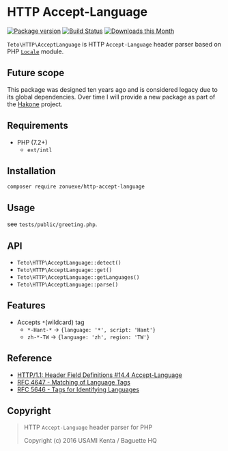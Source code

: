 HTTP Accept-Language
====================

[![Package version](http://img.shields.io/packagist/v/zonuexe/http-accept-language.svg?style=flat)](https://packagist.org/packages/zonuexe/http-accept-language)
[![Build Status](https://github.com/BaguettePHP/http-accept-language/actions/workflows/test.yml/badge.svg?branch=master)](https://github.com/BaguettePHP/http-accept-language/actions)
[![Downloads this Month](https://img.shields.io/packagist/dm/zonuexe/http-accept-language.svg)](https://packagist.org/packages/zonuexe/http-accept-language)

`Teto\HTTP\AcceptLanguage` is HTTP `Accept-Language` header parser based on PHP [`Locale`][Locale] module.

[Locale]: https://www.php.net/Locale

## Future scope

This package was designed ten years ago and is considered legacy due to its global dependencies. Over time I will provide a new package as part of the [Hakone] project.

[Hakone]: https://github.com/hakonephp

Requirements
------------

 * PHP (7.2+)
   * `ext/intl`

Installation
------------

```
composer require zonuexe/http-accept-language
```

Usage
-----

see `tests/public/greeting.php`.

API
---

 * `Teto\HTTP\AcceptLanguage::detect()`
 * `Teto\HTTP\AcceptLanguage::get()`
 * `Teto\HTTP\AcceptLanguage::getLanguages()`
 * `Teto\HTTP\AcceptLanguage::parse()`

Features
--------

 * Accepts `*`(wildcard) tag
   * `*-Hant-*` → `{language: '*', script: 'Hant'}`
   * `zh-*-TW` → `{language: 'zh', region: 'TW'}`

Reference
---------

 * [HTTP/1.1: Header Field Definitions #14.4 Accept-Language](http://www.w3.org/Protocols/rfc2616/rfc2616-sec14.html#sec14.4)
 * [RFC 4647 - Matching of Language Tags](http://tools.ietf.org/html/rfc4647)
 * [RFC 5646 - Tags for Identifying Languages](http://tools.ietf.org/html/rfc5646)

Copyright
---------

> HTTP `Accept-Language` header parser for PHP
>
> Copyright (c) 2016 USAMI Kenta / Baguette HQ
